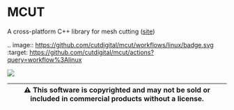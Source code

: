 # MCUT

A cross-platform C++ library for mesh cutting ([site](https://cutdigital.github.io/mcut.github.io/.))

.. image:: https://github.com/cutdigital/mcut/workflows/linux/badge.svg
   :target: https://github.com/cutdigital/mcut/actions?query=workflow%3Alinux

![](https://github.com/cutdigital/mcut.github.io/blob/master/docs/media/repo-teaser/github-teaser.png?raw=true)

|:warning: This software is copyrighted and may not be sold or included in commercial products without a license. |
| --- |
